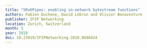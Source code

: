 ```yaml
---
title: "SRv6Pipes: enabling in-network bytestream functions"
authors: Fabien Duchene, David Lebrun and Olivier Bonaventure
publisher: IFIP Networking
location: Zurich, Switzerland
month: 5
year: 2018
doi: 10.23919/IFIPNetworking.2018.8696424
---
```

